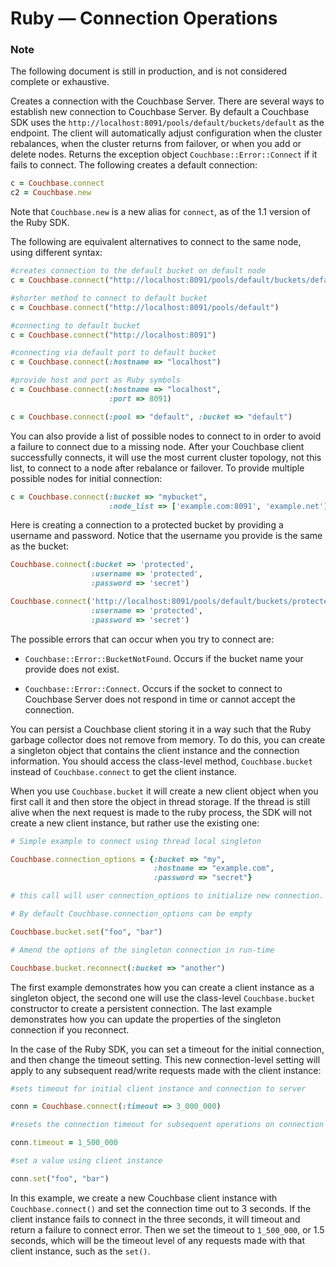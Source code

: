 # Ruby — Connection Operations

### Note

The following document is still in production, and is not considered complete or
exhaustive.

Creates a connection with the Couchbase Server. There are several ways to
establish new connection to Couchbase Server. By default a Couchbase SDK uses
the `http://localhost:8091/pools/default/buckets/default` as the endpoint. The
client will automatically adjust configuration when the cluster rebalances, when
the cluster returns from failover, or when you add or delete nodes. Returns the
exception object `Couchbase::Error::Connect` if it fails to connect. The
following creates a default connection:


```ruby
c = Couchbase.connect
c2 = Couchbase.new
```

Note that `Couchbase.new` is a new alias for `connect`, as of the 1.1 version of
the Ruby SDK.

The following are equivalent alternatives to connect to the same node, using
different syntax:


```ruby
#creates connection to the default bucket on default node
c = Couchbase.connect("http://localhost:8091/pools/default/buckets/default")

#shorter method to connect to default bucket
c = Couchbase.connect("http://localhost:8091/pools/default")

#connecting to default bucket
c = Couchbase.connect("http://localhost:8091")

#connecting via default port to default bucket
c = Couchbase.connect(:hostname => "localhost")

#provide host and port as Ruby symbols
c = Couchbase.connect(:hostname => "localhost",
                      :port => 8091)

c = Couchbase.connect(:pool => "default", :bucket => "default")
```

You can also provide a list of possible nodes to connect to in order to avoid a
failure to connect due to a missing node. After your Couchbase client
successfully connects, it will use the most current cluster topology, not this
list, to connect to a node after rebalance or failover. To provide multiple
possible nodes for initial connection:


```ruby
c = Couchbase.connect(:bucket => "mybucket",
                      :node_list => ['example.com:8091', 'example.net'])
```

Here is creating a connection to a protected bucket by providing a username and
password. Notice that the username you provide is the same as the bucket:


```ruby
Couchbase.connect(:bucket => 'protected',
                  :username => 'protected',
                  :password => 'secret')

Couchbase.connect('http://localhost:8091/pools/default/buckets/protected',
                  :username => 'protected',
                  :password => 'secret')
```

The possible errors that can occur when you try to connect are:

 * `Couchbase::Error::BucketNotFound`. Occurs if the bucket name your provide does
   not exist.

 * `Couchbase::Error::Connect`. Occurs if the socket to connect to Couchbase Server
   does not respond in time or cannot accept the connection.

You can persist a Couchbase client storing it in a way such that the Ruby
garbage collector does not remove from memory. To do this, you can create a
singleton object that contains the client instance and the connection
information. You should access the class-level method, `Couchbase.bucket`
instead of `Couchbase.connect` to get the client instance.

When you use `Couchbase.bucket` it will create a new client object when you
first call it and then store the object in thread storage. If the thread is
still alive when the next request is made to the ruby process, the SDK will not
create a new client instance, but rather use the existing one:


```ruby
# Simple example to connect using thread local singleton

Couchbase.connection_options = {:bucket => "my",
                                :hostname => "example.com",
                                :password => "secret"}

# this call will user connection_options to initialize new connection.

# By default Couchbase.connection_options can be empty

Couchbase.bucket.set("foo", "bar")

# Amend the options of the singleton connection in run-time

Couchbase.bucket.reconnect(:bucket => "another")
```

The first example demonstrates how you can create a client instance as a
singleton object, the second one will use the class-level `Couchbase.bucket`
constructor to create a persistent connection. The last example demonstrates how
you can update the properties of the singleton connection if you reconnect.

In the case of the Ruby SDK, you can set a timeout for the initial connection,
and then change the timeout setting. This new connection-level setting will
apply to any subsequent read/write requests made with the client instance:


```ruby
#sets timeout for initial client instance and connection to server

conn = Couchbase.connect(:timeout => 3_000_000)

#resets the connection timeout for subsequent operations on connection

conn.timeout = 1_500_000

#set a value using client instance

conn.set("foo", "bar")
```

In this example, we create a new Couchbase client instance with
`Couchbase.connect()` and set the connection time out to 3 seconds. If the
client instance fails to connect in the three seconds, it will timeout and
return a failure to connect error. Then we set the timeout to `1_500_000`, or
1.5 seconds, which will be the timeout level of any requests made with that
client instance, such as the `set()`.

<a id="couchbase-sdk-ruby-store"></a>
